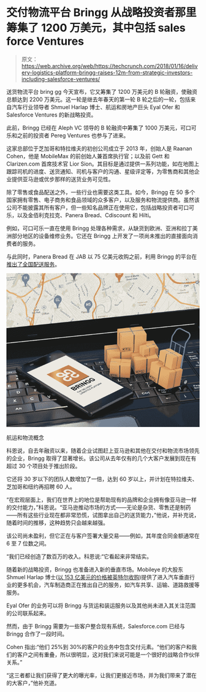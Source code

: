 # 交付物流平台 Bringg 从战略投资者那里筹集了 1200 万美元，其中包括 sales force Ventures 

> 原文：<https://web.archive.org/web/https://techcrunch.com/2018/01/16/delivery-logistics-platform-bringg-raises-12m-from-strategic-investors-including-salesforce-ventures/>

送货物流平台 bring gg 今天宣布，它又筹集了 1200 万美元的 B 轮融资，使融资总额达到 2200 万美元。这一轮是继去年春天的第一轮 B 轮之后的一轮，包括来自汽车行业领导者 Shmuel Harlap 博士、航运和房地产巨头 Eyal Ofer 和 Salesforce Ventures 的新战略投资。

此前，Bringg 已经在 Aleph VC 领导的 B 轮融资中筹集了 1000 万美元，可口可乐和之前的投资者 Pereg Ventures 也参与了进来。

这家总部位于芝加哥和特拉维夫的初创公司成立于 2013 年，创始人是 Raanan Cohen，他是 MobileMax 的前创始人兼首席执行官；以及前 Gett 和 Clarizen.com 首席技术官 Lior Sion。其目标是通过提供一系列功能，如在地图上跟踪司机的进度、送货通知、司机与客户的沟通、星级评定等，为零售商和其他企业提供亚马逊或优步那样的送货业务可见性。

除了零售或食品配送之外，一些行业也需要这类工具。如今，Bringg 在 50 多个国家拥有零售、电子商务和食品领域的众多客户，以及服务和物流提供商。虽然该公司不能披露其所有客户，但一些知名品牌正在使用它，包括战略投资者可口可乐，以及金佰利克拉克、Panera Bread、Cdiscount 和 Hilti。

例如，可口可乐一直在使用 Bringg 处理各种需求，从缺货到欧洲、亚洲和拉丁美洲部分地区的设备维修业务。它还在 Bringg 上开发了一项尚未推出的直接面向消费者的服务。

与此同时，Panera Bread 在 JAB 以 75 亿美元收购之前，利用 Bringg 的平台在[推出了全国配送服务](https://web.archive.org/web/20230118180502/http://www.delish.com/food-news/a51220/panera-bread-delivery/)。

![](img/0c3213e937c63a0ae596211db8268c35.png)

航运和物流概念

科恩说，自去年融资以来，随着企业试图赶上亚马逊和其他在交付和物流市场领先的企业，Bringg 取得了显著增长。该公司从去年仅有的几个大客户发展到现在有超过 30 个项目处于推出阶段。

它还将 30 岁以下的团队人数增加了一倍，达到 60 岁以上，并计划在特拉维夫、芝加哥和纽约再招聘 60 人。

“在宏观层面上，我们在世界上的地位是帮助现有的品牌和企业拥有像亚马逊一样的交付能力，”科恩说。“亚马逊推动市场的方式——无论是杂货、零售还是制药——所有这些行业现在都非常恐慌，试图拿出自己的送货能力，”他说，并补充说，随着时间的推移，这种趋势只会越来越强。

该公司尚未盈利，但它正在与客户签署大量交易——例如，其年度合同金额通常在 6 至 7 位数之间。

“我们已经创造了数百万的收入。科恩说:“它看起来非常结实。

随着新的战略投资，Bringg 也准备进入新的垂直市场。Mobileye 的大股东 Shmuel Harlap 博士([以 153 亿美元的价格被英特尔收购](https://web.archive.org/web/20230118180502/https://techcrunch.com/2017/03/13/reports-intel-buying-mobileye-for-up-to-16b-to-expand-in-self-driving-tech/))提供了进入汽车垂直行业的更多机会，汽车制造商正在推出自己的服务，如汽车共享、运输、道路救援等服务。

Eyal Ofer 的业务可以将 Bringg 与货运和装运服务以及其他尚未进入其关注范围的公司联系起来。

然而，由于 Bringg 需要为一些客户整合现有系统，Salesforce.com 已经与 Bringg 合作了一段时间。

Cohen 指出:“他们 25%到 30%的客户的业务中包含交付元素。“他们的客户和我们的客户之间有重叠，所以很明显，这对我们来说可能是一个很好的战略合作伙伴关系。”

“这三者都让我们获得了更大的曝光率，让我们更接近市场，并为我们带来了潜在的大客户，”他补充道。